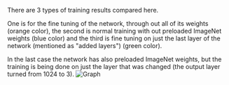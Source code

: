 There are 3 types of training results compared here.

One is for the fine tuning of the network, through out all of its weights (orange color), 
the second is normal training with out preloaded ImageNet weights (blue color)
and the third is fine tuning on just the last layer of the network (mentioned as "added layers") (green color). 

In the last case the network has also preloaded ImageNet weights, but the training is being done on just the layer that was changed (the output layer turned from 1024 to 3).
![Graph](https://github.com/KeyDragon99/Chest-X-Ray-classification/assets/142112884/a6fd33ac-d93d-4430-b92e-6738df75ba07)
